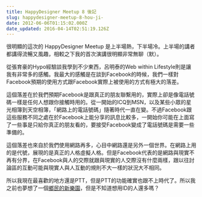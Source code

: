 ```yaml
---
title: HappyDesigner Meetup 8 後記
slug: happydesigner-meetup-8-hou-ji-
date: 2012-06-06T01:15:02.000Z
date_updated: 2016-04-14T02:51:19.126Z
---
```


很明顯的這次的 HappyDesigner Meetup 是上半場熱，下半場冷。上半場的講者都講得流暢又風趣，相較之下我的首次演講很明顯非常無聊（默）。

從張育豪的Hypo經驗談我學到不少東西，呂明泰的Web within Lifestyle則是讓我有非常多的感觸。我最大的感觸是在談到Facebook的時候，我們一樣對Facebook預期的使用方式跟Facebook實際上被使用的方式有極大的落差。

這個落差在於我們預期Facebook是跟真正的朋友聯繫用的，實際上卻是像電話號碼一樣是任何人想跟你接觸時用的。從一開始的ICQ到MSN，以及某些小眾的星光相簿到天空相簿，「網路上的電話號碼」隨著時代一直在變。不過Facebook跟這些服務不同之處在於Facebook上能分享的訊息比較多，一開始你可能在上面寫了一些事是只給你真正的朋友看的，要接受Facebook變成了電話號碼是需要一些準備的。

這個落差也來自於我們使用網路再多，心目中網路還是另外一個世界。在網路上用的是代號，展現的是真正的人格虛擬人格。但是Facebook代表的是網路與現實不再有分界，在Facebook與人的交際就跟與現實的人交際沒有什麼兩樣，跟以往討論區的互動可能與現實人與人互動的規則不大一樣的狀況大不相同。

所以我現在最喜歡的地方還是PTT，但是PTT的功能確實也跟不上時代了。所以我之前也夢想了一個[鄉民的新樂園](http://codacoza.com/)，但是不知道想用ID的人還多嗎？
